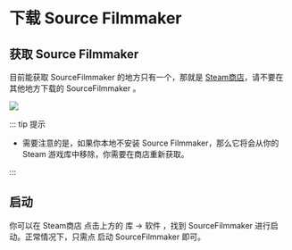 # 下载 Source Filmmaker

## 获取 Source Filmmaker

目前能获取 SourceFilmmaker 的地方只有一个，那就是 [Steam商店](https://store.steampowered.com/app/1840/Source_Filmmaker/)，请不要在其他地方下载的 SourceFilmmaker 。

![](https://ae01.alicdn.com/kf/HTB1GjCdT9zqK1RjSZFHq6z3CpXac.jpg)

::: tip 提示

 - 需要注意的是，如果你本地不安装 Source Filmmaker，那么它将会从你的 Steam 游戏库中移除，你需要在商店重新获取。

:::

## 启动

你可以在 Steam商店 点击上方的 库 → 软件 ，找到 SourceFilmmaker 进行启动。正常情况下，只需点 启动 SourceFilmmaker 即可。